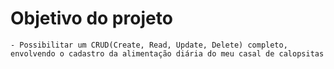 # Objetivo do projeto
    - Possibilitar um CRUD(Create, Read, Update, Delete) completo, envolvendo o cadastro da alimentação diária do meu casal de calopsitas
